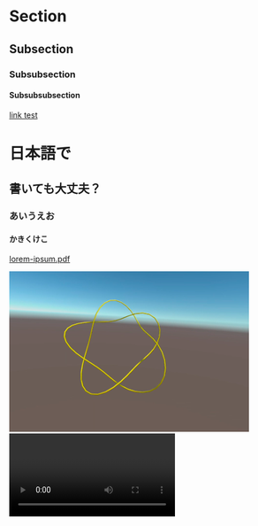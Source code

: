 # Section
## Subsection
### Subsubsection
#### Subsubsubsection
[link test](https://google.com)

# 日本語で
## 書いても大丈夫？
### あいうえお
#### かきくけこ

[lorem-ipsum.pdf](resources/lorem-ipsum.pdf)

![knot picture](resources/knot.png)
![pull knot](resources/pull.mp4)
